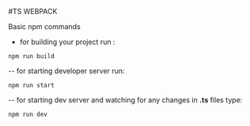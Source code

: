 #TS WEBPACK

Basic npm commands

- for building your project run :

```
npm run build
```

-- for starting developer server run:

```
npm run start
```

-- for starting dev server and watching for any changes in **.ts** files type:

```
npm run dev
```
